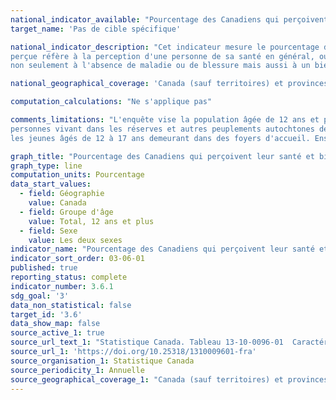 ```yaml
---
national_indicator_available: "Pourcentage des Canadiens qui perçoivent leur santé et bien-être général comme très bons ou excellents"
target_name: 'Pas de cible spécifique'

national_indicator_description: "Cet indicateur mesure le pourcentage de la population qui perçoivent leur santé et bien-être général comme très bon ou excellent. La santé 
perçue réfère à la perception d'une personne de sa santé en général, ou dans le cas d'une entrevue par procuration, la perception de la personne qui répond. La santé réfère 
non seulement à l'absence de maladie ou de blessure mais aussi à un bien-être physique, mental et social."

national_geographical_coverage: 'Canada (sauf territoires) et provinces' 

computation_calculations: "Ne s'applique pas"

comments_limitations: "L'enquête vise la population âgée de 12 ans et plus vivant dans les dix provinces et les trois territoires. Sont exclus du champ de l'enquête les 
personnes vivant dans les réserves et autres peuplements autochtones des provinces, les membres à temps plein des Forces canadiennes, la population vivant en établissement et 
les jeunes âgés de 12 à 17 ans demeurant dans des foyers d'accueil. Ensemble, ces exclusions représentent moins de 3 % de la population canadienne âgée de 12 ans et plus."

graph_title: "Pourcentage des Canadiens qui perçoivent leur santé et bien-être général comme très bons ou excellents"
graph_type: line
computation_units: Pourcentage
data_start_values:
  - field: Géographie
    value: Canada
  - field: Groupe d'âge
    value: Total, 12 ans et plus
  - field: Sexe
    value: Les deux sexes
indicator_name: "Pourcentage des Canadiens qui perçoivent leur santé et bien-être général comme très bons ou excellents"
indicator_sort_order: 03-06-01
published: true
reporting_status: complete
indicator_number: 3.6.1
sdg_goal: '3'
data_non_statistical: false
target_id: '3.6'
data_show_map: false
source_active_1: true
source_url_text_1: "Statistique Canada. Tableau 13-10-0096-01  Caractéristiques de la santé, estimations annuelles"
source_url_1: 'https://doi.org/10.25318/1310009601-fra'
source_organisation_1: Statistique Canada
source_periodicity_1: Annuelle
source_geographical_coverage_1: "Canada (sauf territoires) et provinces"
---
```

